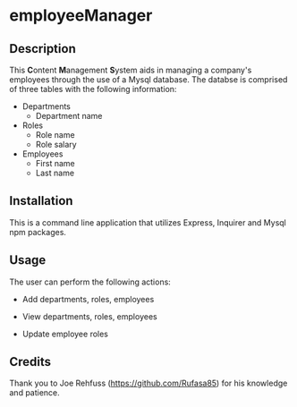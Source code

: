 # employeeManager

## Description 

This **C**ontent **M**anagement **S**ystem aids in managing a company's employees through the use of a Mysql database. The databse is comprised of three tables with the following information:

* Departments
    * Department name
* Roles
    * Role name
    * Role salary
* Employees
    * First name
    * Last name


## Installation

This is a command line application that utilizes Express, Inquirer and Mysql npm packages.

## Usage

The user can perform the following actions:

  * Add departments, roles, employees

  * View departments, roles, employees

  * Update employee roles

## Credits

Thank you to Joe Rehfuss (https://github.com/Rufasa85) for his knowledge and patience. 



